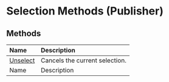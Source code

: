 
# Selection Methods (Publisher)

## Methods



|**Name**|**Description**|
|:-----|:-----|
| [Unselect](08290d5a-f349-6ec1-582c-3e30df8b9230.md)|Cancels the current selection.|
|Name|Description|
